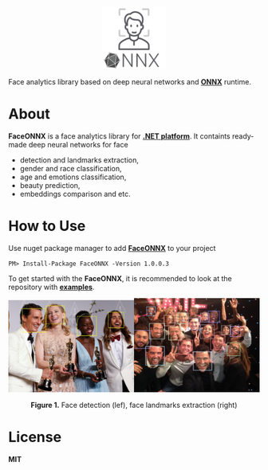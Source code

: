 <p align="center"><img width="25%" src="FaceONNX/FaceONNX.png" /></p>

Face analytics library based on deep neural networks and [**ONNX**](https://onnx.ai/) runtime.  
# About
**FaceONNX** is a face analytics library for [**.NET platform**](https://dotnet.microsoft.com/). It containts ready-made deep neural networks for face
* detection and landmarks extraction,
* gender and race classification,
* age and emotions classification,
* beauty prediction,
* embeddings comparison and etc.  

# How to Use
Use nuget package manager to add [**FaceONNX**](https://www.nuget.org/packages/FaceONNX/) to your project
```
PM> Install-Package FaceONNX -Version 1.0.0.3
```

To get started with the **FaceONNX**, it is recommended to look at the repository with [**examples**](FaceONNX.Examples).  

<p align="center"><img width="50%" src="FaceONNX/examples/face_detection.jpg" /><img width="50%" src="FaceONNX/examples/face_landmarks_extraction.jpg" /></p>
<p align="center"><b>Figure 1.</b> Face detection (lef), face landmarks extraction (right)</p>  

# License
**MIT**

